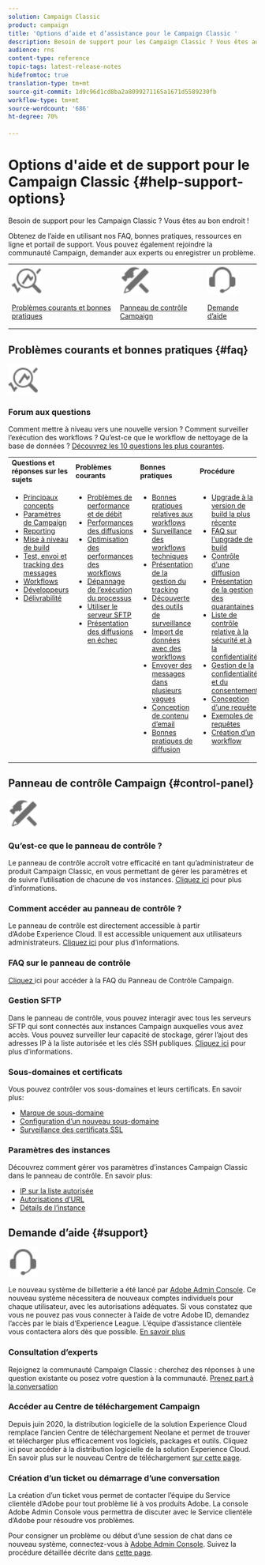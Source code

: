 ```yaml
---
solution: Campaign Classic
product: campaign
title: 'Options d’aide et d’assistance pour le Campaign Classic '
description: Besoin de support pour les Campaign Classic ? Vous êtes au bon endroit !
audience: rns
content-type: reference
topic-tags: latest-release-notes
hidefromtoc: true
translation-type: tm+mt
source-git-commit: 1d9c96d1cd8ba2a8099271165a1671d5589230fb
workflow-type: tm+mt
source-wordcount: '686'
ht-degree: 70%

---
```



# Options d&#39;aide et de support pour le Campaign Classic {#help-support-options}

Besoin de support pour les Campaign Classic ? Vous êtes au bon endroit !

Obtenez de l’aide en utilisant nos FAQ, bonnes pratiques, ressources en ligne et portail de support. Vous pouvez également rejoindre la communauté Campaign, demander aux experts ou enregistrer un problème.

<table>
    <tr>
        <td><img src="platform/using/assets/do-not-localize/icon-faq.svg" width="60px"><p><a href="#faq">Problèmes courants et bonnes pratiques</a></p></td>
        <td><img src="platform/using/assets/do-not-localize/icon-control-panel.svg" width="60px"><p><a href="#control-panel">Panneau de contrôle Campaign</a></p></td>
        <td><img src="platform/using/assets/do-not-localize/icon-support.svg" width="60px"><p><a href="#support">Demande d’aide</a></p></td>
    </tr>
</table>

## Problèmes courants et bonnes pratiques {#faq}

<img src="platform/using/assets/do-not-localize/icon-faq.svg" width="60px">

### Forum aux questions

Comment mettre à niveau vers une nouvelle version ? Comment surveiller l’exécution des workflows ? Qu’est-ce que le workflow de nettoyage de la base de données ? [Découvrez les 10 questions les plus courantes](platform/using/common-questions.md).

<table>
    <tr><td><strong>Questions et réponses sur les sujets</strong></td><td><strong>Problèmes courants</strong></td><td><strong>Bonnes pratiques</strong></td><td><strong>Procédure</strong></td></tr>
    <tr>
    <td valign="top">
        <ul>
        <li><a href="platform/using/faq-key-concepts.md">Principaux concepts</a></li>
        <li><a href="platform/using/faq-campaign-config.md">Paramètres de Campaign</a></li>
        <li><a href="platform/using/faq-reporting.md">Reporting </a></li>
        <li><a href="platform/using/faq-build-upgrade.md">Mise à niveau de build</a></li>
        <li><a href="platform/using/faq-messages.md">Test, envoi et tracking des messages</a></li>
        <li><a href="platform/using/faq-workflows.md">Workflows</a></li>
        <li><a href="platform/using/faq-developers.md">Développeurs</a></li>
        <li><a href="delivery/using/monitoring-deliverability.md">Délivrabilité</a></li>
        </ul>
    </td>
    <td valign="top">
        <ul>
        <li><a href="production/using/performance-and-throughput-issues.md">Problèmes de performance et de débit</a></li>
        <li><a href="delivery/using/delivery-performances.md">Performances des diffusions</a></li>
        <li><a href="workflow/using/workflow-best-practices.md">Optimisation des performances des workflows</a></li>
        <li><a href="workflow/using/monitoring-workflow-execution.md">Dépannage de l’exécution du processus</a></li>
        <li><a href="platform/using/sftp-server-usage.md">Utiliser le serveur SFTP</a></li>
        <li><a href="delivery/using/understanding-delivery-failures.md">Présentation des diffusions en échec</a></li>
        </ul>
    </td>
   <td valign="top">
        <ul>
        <li><a href="workflow/using/workflow-best-practices.md">Bonnes pratiques relatives aux workflows</a></li>
        <li><a href="workflow/using/monitoring-technical-workflows.md">Surveillance des workflows techniques</a></li>
        <li><a href="delivery/using/about-message-tracking.md">Présentation de la gestion du tracking</a></li>
        <li><a href="production/using/monitoring-guidelines.md">Découverte des outils de surveillance</a></li>
        <li><a href="platform/using/import-export-workflows.md">Import de données avec des workflows</a></li>
        <li><a href="delivery/using/steps-sending-the-delivery.md">Envoyer des messages dans plusieurs vagues</a></li>
        <li><a href="delivery/using/defining-the-email-content.md">Conception de contenu d’email</a></li>
        <li><a href="delivery/using/delivery-best-practices.md">Bonnes pratiques de diffusion</a></li>
        </ul>
    </td>
    <td valign="top">
        <ul>
        <li><a href="production/using/build-upgrade.md">Upgrade à la version de build la plus récente</a></li>
        <li><a href="platform/using/faq-build-upgrade.md">FAQ sur l'upgrade de build</a></li>
        <li><a href="delivery/using/about-delivery-monitoring.md">Contrôle d’une diffusion</a></li>
        <li><a href="delivery/using/understanding-quarantine-management.md">Présentation de la gestion des quarantaines</a></li>
        <li><a href="installation/using/get-started-security-privacy.md">Liste de contrôle relative à la sécurité et à la confidentialité</a></li>
        <li><a href="platform/using/privacy-management.md">Gestion de la confidentialité et du consentement</a></li>
        <li><a href="platform/using/steps-to-create-a-query.md">Conception d’une requête</a></li>
        <li><a href="workflow/using/querying-recipient-table.md">Exemples de requêtes    </a></li>
        <li><a href="workflow/using/building-a-workflow.md">Création d’un workflow</a></li>
        </ul>
    </td>
    </tr>
</table>

## Panneau de contrôle Campaign {#control-panel}

<img src="platform/using/assets/do-not-localize/icon-control-panel.svg" width="60px">

### Qu’est-ce que le panneau de contrôle ?

Le panneau de contrôle accroît votre efficacité en tant qu’administrateur de produit Campaign Classic, en vous permettant de gérer les paramètres et de suivre l’utilisation de chacune de vos instances.
[Cliquez ici](https://docs.adobe.com/content/hecontrol-panel/using/discover-control-panel/key-features.html) pour plus d’informations.

### Comment accéder au panneau de contrôle ?

 Le panneau de contrôle est directement accessible à partir d’Adobe Experience Cloud. Il est accessible uniquement aux utilisateurs administrateurs. [Cliquez ici](https://docs.adobe.com/content/hecontrol-panel/using/discover-control-panel/accessing-control-panel.html) pour plus d’informations.

### FAQ sur le panneau de contrôle

[Cliquez ](https://docs.adobe.com/content/hecontrol-panel/using/faq.html) ici pour accéder à la FAQ du Panneau de Contrôle Campaign.

### Gestion SFTP

Dans le panneau de contrôle, vous pouvez interagir avec tous les serveurs SFTP qui sont connectés aux instances Campaign auxquelles vous avez accès. Vous pouvez surveiller leur capacité de stockage, gérer l’ajout des adresses IP à la liste autorisée et les clés SSH publiques. [Cliquez ici](https://docs.adobe.com/content/hecontrol-panel/using/sftp-management/about-sftp-management.html) pour plus d’informations.

### Sous-domaines et certificats

Vous pouvez contrôler vos sous-domaines et leurs certificats. En savoir plus:
* [Marque de sous-domaine](https://docs.adobe.com/content/hecontrol-panel/using/subdomains-and-certificates/subdomains-branding.html)
* [Configuration d’un nouveau sous-domaine](https://docs.adobe.com/content/hecontrol-panel/using/subdomains-and-certificates/setting-up-new-subdomain.html)
* [Surveillance des certificats SSL](https://docs.adobe.com/content/hecontrol-panel/using/subdomains-and-certificates/renewing-subdomain-certificate.html)

### Paramètres des instances

Découvrez comment gérer vos paramètres d’instances Campaign Classic dans le panneau de contrôle. En savoir plus:
* [IP sur la liste autorisée](https://docs.adobe.com/content/hecontrol-panel/using/instances-settings/ip-whitelisting-instance-access.html)
* [Autorisations d’URL](https://docs.adobe.com/content/hecontrol-panel/using/instances-settings/url-permissions.html)
* [Détails de l’instance](https://docs.adobe.com/content/hecontrol-panel/using/instances-settings/instance-details.html)

## Demande d’aide {#support}

<img src="platform/using/assets/do-not-localize/icon-support.svg" width="60px">

Le nouveau système de billetterie a été lancé par [Adobe Admin Console](https://adminconsole.adobe.com/overview). Ce nouveau système nécessitera de nouveaux comptes individuels pour chaque utilisateur, avec les autorisations adéquates. Si vous constatez que vous ne pouvez pas vous connecter à l’aide de votre Adobe ID, demandez l’accès par le biais d’Experience League. L’équipe d’assistance clientèle vous contactera alors dès que possible. [En savoir plus](https://helpx.adobe.com/fr/enterprise/using/support-for-experience-cloud.html)

### Consultation d’experts

Rejoignez la communauté Campaign Classic : cherchez des réponses à une question existante ou posez votre question à la communauté. [Prenez part à la conversation](https://experienceleaguecommunities.adobe.cadobe-campaign-classic/ct-p/adobe-campaign-classic-community)

### Accéder au Centre de téléchargement Campaign

Depuis juin 2020, la distribution logicielle de la solution Experience Cloud remplace l’ancien Centre de téléchargement Neolane et permet de trouver et télécharger plus efficacement vos logiciels, packages et outils. [](https://experience.adobe.com/#/downloads/content/software-distributicampaign.html)Cliquez ici pour accéder à la distribution logicielle de la solution Experience Cloud.
En savoir plus sur le nouveau Centre de téléchargement [sur cette page](https://docs.adobe.com/content/heexperience-cloud/software-distribution/home.html).

### Création d’un ticket ou démarrage d’une conversation

La création d’un ticket vous permet de contacter l’équipe du Service clientèle d’Adobe pour tout problème lié à vos produits Adobe. La console Adobe Admin Console vous permettra de discuter avec le Service clientèle d’Adobe pour résoudre vos problèmes.

Pour consigner un problème ou début d’une session de chat dans ce nouveau système, connectez-vous à [Adobe Admin Console](https://adminconsole.adobe.com/overview). Suivez la procédure détaillée décrite dans [cette page](https://helpx.adobe.com/enterprise/using/support-for-experience-cloud.html).
